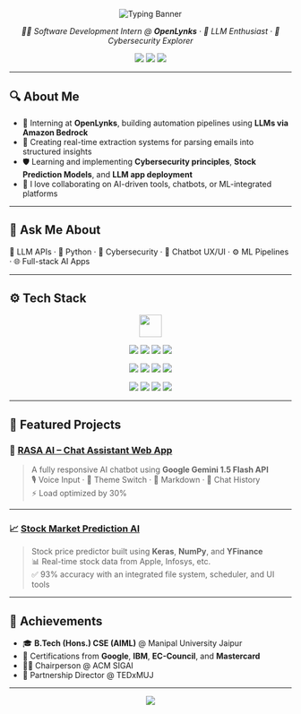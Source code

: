 <!-- 🚀 Typing Banner -->
<p align="center">
  <img src="https://readme-typing-svg.demolab.com?font=Fira+Code&size=28&pause=1000&color=00F7FF&center=true&vCenter=true&multiline=true&width=1000&height=80&lines=Hey%2C+I'm+Kawshal+Ram!;Software+Dev+Intern+%40+OpenLynks;AI+Engineer+%7C+Cybersecurity+Explorer+%7C+LLM+Developer" alt="Typing Banner" />
</p>

<p align="center">
  <em>👨‍💻 Software Development Intern @ <strong>OpenLynks</strong> · 🤖 LLM Enthusiast · 🔐 Cybersecurity Explorer</em>
</p>

<p align="center">
  <a href="mailto:kawshalram09@gmail.com"><img src="https://img.shields.io/badge/Gmail-kawshalram09@gmail.com-EA4335?style=flat-square&logo=gmail&logoColor=white"/></a>
  <a href="https://linkedin.com/in/KawshalRam"><img src="https://img.shields.io/badge/LinkedIn-KawshalRam-0A66C2?style=flat-square&logo=linkedin&logoColor=white"/></a>
  <a href="https://github.com/KawshalRam"><img src="https://img.shields.io/badge/GitHub-KawshalRam-181717?style=flat-square&logo=github&logoColor=white"/></a>
</p>

---

## 🔍 About Me

- 💼 Interning at **OpenLynks**, building automation pipelines using **LLMs via Amazon Bedrock**  
- 🔄 Creating real-time extraction systems for parsing emails into structured insights  
- 🛡️ Learning and implementing **Cybersecurity principles**, **Stock Prediction Models**, and **LLM app deployment**  
- 🤝 I love collaborating on AI-driven tools, chatbots, or ML-integrated platforms

---

## 💬 Ask Me About

🧠 LLM APIs · 🐍 Python · 🔐 Cybersecurity · 🎨 Chatbot UX/UI · ⚙️ ML Pipelines · 🌐 Full-stack AI Apps

---

## ⚙️ Tech Stack

<p align="center">
  <!-- Core Languages & Platforms -->
  <img src="https://skillicons.dev/icons?i=nodejs,js,python,cpp,html,css,mysql,aws,vscode,github" height="40" />
</p>

<p align="center">
  <!-- Data Science & ML -->
  <img src="https://img.shields.io/badge/NumPy-013243?style=for-the-badge&logo=numpy&logoColor=white"/>
  <img src="https://img.shields.io/badge/Pandas-150458?style=for-the-badge&logo=pandas&logoColor=white"/>
  <img src="https://img.shields.io/badge/Keras-D00000?style=for-the-badge&logo=keras&logoColor=white"/>
  <img src="https://img.shields.io/badge/Scikit--Learn-F7931E?style=for-the-badge&logo=scikit-learn&logoColor=white"/>
</p>

<p align="center">
  <!-- APIs, LLMs, Auth -->
  <img src="https://img.shields.io/badge/Cohere-LLM-2d2d2d?style=for-the-badge&logo=cohere&logoColor=white"/>
  <img src="https://img.shields.io/badge/Amazon%20Bedrock-LLaMA3-ff9900?style=for-the-badge&logo=amazon&logoColor=white"/>
  <img src="https://img.shields.io/badge/Microsoft%20Graph%20API-365-blueviolet?style=for-the-badge&logo=microsoft&logoColor=white"/>
  <img src="https://img.shields.io/badge/OAuth2-Authorization-2c6dbe?style=for-the-badge&logo=oauth&logoColor=white"/>
</p>

<p align="center">
  <!-- Utilities & Email Parsing -->
  <img src="https://img.shields.io/badge/Fast--CSV-Data%20Writer-36a165?style=for-the-badge&logo=nodedotjs&logoColor=white"/>
  <img src="https://img.shields.io/badge/Cheerio-HTML%20Parser-1177bb?style=for-the-badge&logo=jquery&logoColor=white"/>
  <img src="https://img.shields.io/badge/Axios-HTTP%20Client-671ddf?style=for-the-badge&logo=axios&logoColor=white"/>
  <img src="https://img.shields.io/badge/dotenv-Env%20Loader-44cc11?style=for-the-badge&logo=nodedotjs&logoColor=white"/>
</p>

---

## 🚀 Featured Projects

### 🧠 [RASA AI – Chat Assistant Web App](https://github.com/KawshalRam/RASA-AI)
> A fully responsive AI chatbot using **Google Gemini 1.5 Flash API**  
> 🎙 Voice Input · 🌙 Theme Switch · 📝 Markdown · 💾 Chat History  
> ⚡ Load optimized by 30%

---

### 📈 [Stock Market Prediction AI](https://github.com/KawshalRam/STOCK-prediction)
> Stock price predictor built using **Keras**, **NumPy**, and **YFinance**  
> 📊 Real-time stock data from Apple, Infosys, etc.  
> ✅ 93% accuracy with an integrated file system, scheduler, and UI tools

---

## 🏅 Achievements

- 🎓 **B.Tech (Hons.) CSE (AIML)** @ Manipal University Jaipur  
- 🧠 Certifications from **Google**, **IBM**, **EC-Council**, and **Mastercard**  
- 👨‍🏫 Chairperson @ ACM SIGAI
- 🤝 Partnership Director @ TEDxMUJ  

---

<!-- 🛰️ Footer -->
<p align="center">
  <img src="https://capsule-render.vercel.app/api?type=rect&color=004aad,facc15&height=100&section=footer&text=Thanks%20for%20visiting!%20🚀&fontColor=ffffff&fontSize=20" />
</p>
